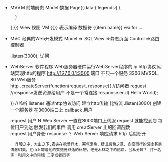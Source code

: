 - MVVM  前端前贵
Model 数据 Page({data:{
    legends:[
        {

        }
    ]
}})
View 视图
VM   {{}} 表示编译 数据符
 {{item.name}} 
 wx:for ....

- MVC 经典的Web开发模式
Model  => SQL
View  =>静态页面
Control =>路由 控制器

    .listen(3000); 访问 

- WebServer 软件程序
Web服务器硬件运行WebServer程序的
ip http协议 网站实现http的程序
http://127.0.0.1:3000
端口 不只一个服务
3306 MYSQL、 
80  Web服务  
http
    .createServer(function(request, response){
        //访问者 request 
        //response发送资源给用户 不是一个常连接 
        response.end('Hello World);

    })
    //监听 listener 通过http协议访问 建立http传输 比特流
    .listen(3000)
    创建一个服务器 在3000端口上  callback 用户 

    request 用户 N Web Server 一直在3000端口上伺服
    request 就能找到店 每位用户到达 触发我们的事件 调用 creatServer 上的回调函数  
    request 用户身份 response ？ Web Server 响应请求 http 后就断开

        丘陵之中，大山之下,农夫在砍着乔木，天气渐热，徒具疲惫之意，向南而行的潭水甚是清澈甜美，在山上等着他的究竟是舒适的休憩，还是木林之中的陷阱，公私分辨？ 打一名字：利用文中的词组 三字或者四字